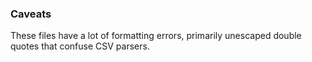 
### Caveats

These files have a lot of formatting errors, primarily unescaped double quotes that confuse CSV parsers. 
